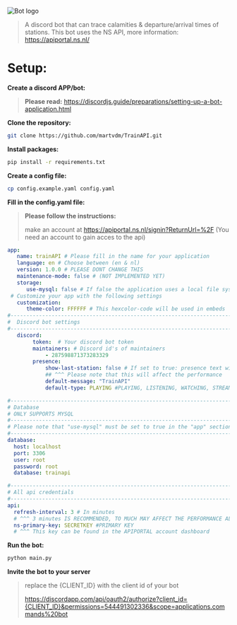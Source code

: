 ![Bot logo](https://cdn.discordapp.com/attachments/885185159522041867/962433451779309588/trainapi.PNG)

> A discord bot that can trace calamities &amp; departure/arrival times of stations. This bot uses the NS API, more information: https://apiportal.ns.nl/



# Setup:
**Create a discord APP/bot:**

> **Please read:** https://discordjs.guide/preparations/setting-up-a-bot-application.html

**Clone the repository:**
```bash
git clone https://github.com/martvdm/TrainAPI.git
```

**Install packages:**
```bash
pip install -r requirements.txt
```

**Create a config file:**
```bash
cp config.example.yaml config.yaml
```

**Fill in the config.yaml file:**
> **Please follow the instructions:**
>
> make an account at https://apiportal.ns.nl/signin?ReturnUrl=%2F (You need an account to gain acces to the api)
```yaml
app:
   name: trainAPI # Please fill in the name for your application
   language: en # Choose between (en & nl)
   version: 1.0.0 # PLEASE DONT CHANGE THIS
   maintenance-mode: false # (NOT IMPLEMENTED YET)
   storage:
      use-mysql: false # If false the application uses a local file system (JSON)
 # Customize your app with the following settings
   customization:
      theme-color: FFFFFF # This hexcolor-code will be used in embeds
#----------------------------------------------------------------------------
#  Discord bot settings
#----------------------------------------------------------------------------
   discord:
        token:  # Your discord bot token
        maintainers: # Discord id's of maintainers
            - 287598871373283329
        presence:
            show-last-station: false # If set to true: presence text will change when a user requests information about station.
            ## ^^^ Please note that this will affect the performance
            default-message: "TrainAPI"
            default-type: PLAYING #PLAYING, LISTENING, WATCHING, STREAMING

#------------------------------------------------------------------------------
# Database
# ONLY SUPPORTS MYSQL
#------------------------------------------------------------------------------
# Please note that "use-mysql" must be set to true in the "app" section above, else this section will be ignored.
#------------------------------------------------------------------------------
database:
  host: localhost
  port: 3306
  user: root
  password: root
  database: trainapi

#------------------------------------------------------------------------------
# All api credentials
#------------------------------------------------------------------------------
api:
  refresh-interval: 3 # In minutes
  # ^^^ 3 minutes IS RECOMMENDED, TO MUCH MAY AFFECT THE PERFORMANCE ALSO YOU CAN BE RATE LIMITED BY NS
  ns-primary-key: SECRETKEY #PRIMARY KEY 
  # ^^^ This key can be found in the APIPORTAL account dashboard
```

**Run the bot:**
```bash
python main.py
```

**Invite the bot to your server**

> replace the {CLIENT_ID} with the client id of your bot
> 
> https://discordapp.com/api/oauth2/authorize?client_id={CLIENT_ID}&permissions=544491302336&scope=applications.commands%20bot


